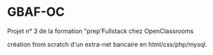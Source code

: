 # GBAF-OC
Projet n° 3 de la formation "prep'Fullstack chez OpenClassrooms

création from scratch d'un extra-net bancaire en html/css/php/mysql.
